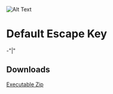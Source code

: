 ![Alt Text](https://i.sstatic.net/Y3SkO.gif=250,250)

<h1>Default Escape Key</h1>
  -"|"
<h2>Downloads</h2>  
<a href=https://downgit.github.io/#/home?url=https://github.com/Cr1mson901/DvDLoading/tree/main/Loading>Executable Zip</a>
